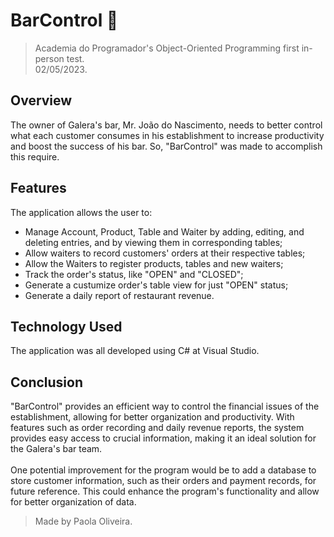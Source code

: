 # BarControl 🍻
> Academia do Programador's Object-Oriented Programming first in-person test.
> <br>02/05/2023.

## Overview
The owner of Galera's bar, Mr. João do Nascimento, needs to better control what each customer consumes in his establishment to increase productivity and boost the success of his bar. So, "BarControl" was made to accomplish this require.

## Features
The application allows the user to:

* Manage Account, Product, Table and Waiter by adding, editing, and deleting entries, and by viewing them in corresponding tables;
* Allow waiters to record customers' orders at their respective tables;
* Allow the Waiters to register products, tables and new waiters;
* Track the order's status, like "OPEN" and "CLOSED";
* Generate a custumize order's table view for just "OPEN" status;
* Generate a daily report of restaurant revenue.

## Technology Used
The application was all developed using C# at Visual Studio.

## Conclusion
"BarControl" provides an efficient way to control the financial issues of the establishment, allowing for better organization and productivity. 
With features such as order recording and daily revenue reports, the system provides easy access to crucial information, making it an ideal solution for the Galera's bar team.
<br>
<br> One potential improvement for the program would be to add a database to store customer information, such as their orders and payment records, for future reference. This could enhance the program's functionality and allow for better organization of data.

>Made by Paola Oliveira.
